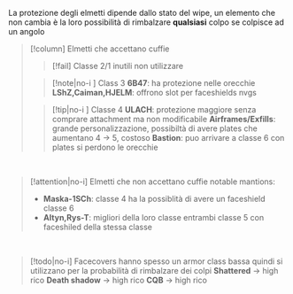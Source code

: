 La protezione degli elmetti dipende dallo stato del wipe, un elemento che non cambia è la loro possibilità di rimbalzare __qualsiasi__ colpo se colpisce ad un angolo
>[!column] Elmetti che accettano cuffie
>
>>[!fail] Classe 2/1
>>inutili non utilizzare
>
>>[!note|no-i ] Class 3 
>> __6B47__: ha protezione nelle orecchie
>> __LShZ,Caiman,HJELM__: offrono slot per faceshields nvgs 
>
>>[!tip|no-i ] Classe 4
>> __ULACH__: protezione maggiore senza comprare attachment ma non modificabile
>> __Airframes/Exfills__: grande personalizzazione, possibiltà di avere plates che aumentano 4 -> 5, costoso
>> __Bastion__: puo arrivare a classe 6 con plates si perdono le orecchie

<br>

>[!attention|no-i] Elmetti che non accettano cuffie
> notable mantions:
> - __Maska-1SCh__: classe 4 ha la possiblità di avere un faceshield classe 6
> - __Altyn,Rys-T__: migliori della loro classe entrambi classe 5 con faceshiled della stessa classe

<br>

>[!todo|no-i] Facecovers
> hanno spesso un armor class bassa quindi si utilizzano per la probabilità di rimbalzare dei colpi
> __Shattered__ -> high rico
> __Death shadow__ -> high rico
> __CQB__ -> high rico